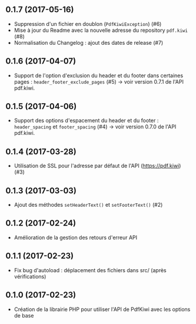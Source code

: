 ## 0.1.7 (2017-05-16)
- Suppression d'un fichier en doublon (`PdfKiwiException`) (#6)
- Mise à jour du Readme avec la nouvelle adresse du repository `pdf.kiwi` (#8)
- Normalisation du Changelog : ajout des dates de release (#7)

## 0.1.6 (2017-04-07)
- Support de l'option d'exclusion du header et du footer dans certaines pages : 
  `header_footer_exclude_pages` (#5) -> voir version 0.7.1 de l'API pdf.kiwi.

## 0.1.5 (2017-04-06)
- Support des options d'espacement du header et du footer : `header_spacing` et 
  `footer_spacing` (#4) -> voir version 0.7.0 de l'API pdf.kiwi.

## 0.1.4 (2017-03-28)
- Utilisation de SSL pour l'adresse par défaut de l'API (https://pdf.kiwi) (#3)

## 0.1.3 (2017-03-03)
- Ajout des méthodes `setHeaderText()` et `setFooterText()` (#2)

## 0.1.2 (2017-02-24)
- Amélioration de la gestion des retours d'erreur API

## 0.1.1 (2017-02-23)
- Fix bug d'autoload : déplacement des fichiers dans src/ (après vérifications)

## 0.1.0 (2017-02-23)
- Création de la librairie PHP pour utiliser l'API de PdfKiwi avec les options de base
